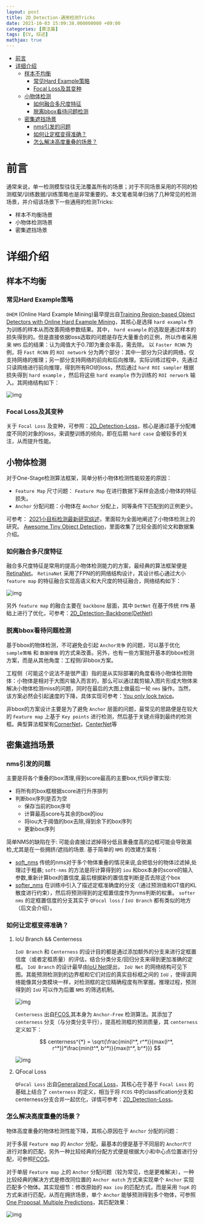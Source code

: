 ```yaml
---
layout: post
title: 2D_Detection-通用检测Tricks
date: 2021-10-03 15:09:38.000000000 +09:00
categories: [算法篇]
tags: [CV, 综述]
mathjax: true
---
```

- [前言](#sec-1)
- [详细介绍](#sec-2)
  - [样本不均衡](#sec-2-1)
    - [常见Hard Example策略](#sec-2-1-1)
    - [Focal Loss及其变种](#sec-2-1-2)
  - [小物体检测](#sec-2-2)
    - [如何融合多尺度特征](#sec-2-2-1)
    - [脱离bbox看待问题检测](#sec-2-2-2)
  - [密集遮挡场景](#sec-2-3)
    - [nms引发的问题](#sec-2-3-1)
    - [如何让定框变得准确？](#sec-2-3-2)
    - [怎么解决高度重叠的场景？](#sec-2-3-3)

# 前言<a id="sec-1"></a>

通常来说，单一检测模型往往无法覆盖所有的场景；对于不同场景采用的不同的检测框架/训练数据/训练策略也是非常重要的。本文笔者简单归纳了几种常见的检测场景，并介绍该场景下一些通用的检测Tricks:

-   样本不均衡场景
-   小物体检测场景
-   密集遮挡场景

# 详细介绍<a id="sec-2"></a>

## 样本不均衡<a id="sec-2-1"></a>

### 常见Hard Example策略<a id="sec-2-1-1"></a>

`OHEM` (Online Hard Example Mining)最早提出自[Training Region-based Object Detectors with Online Hard Example Mining](https://arxiv.org/pdf/1604.03540.pdf)，其核心是选择 `hard example` 作为训练的样本从而改善网络参数结果。其中， `hard example` 的选取是通过样本的损失得到的。但是直接依据loss选取的问题是存在大量重合的正例，所以作者采用来 `NMS` 后的结果：认为阈值大于0.7即为重合率高，需去除。 以 `Faster RCNN` 为例，将 `Fast RCNN` 的 `ROI network` 分为两个部分：其中一部分为只读的网络，仅支持网络的推理；另一部分支持网络的前向和后向推理。实际训练过程中，先通过只读网络进行前向推理，得到所有ROI的loss，然后通过 `hard ROI sampler` 根据损失得到 `hard example` ，然后将这些 `hard example` 作为训练的 `ROI nerwork` 输入。其网络结构如下：

 ![img](https://cdn.jsdelivr.net/gh/ZhengWG/Imgs_blog//2021-10-03-2D_Detection-%25E9%2580%259A%25E7%2594%25A8%25E6%25A3%2580%25E6%25B5%258BTricks/2d_detection-%E9%80%9A%E7%94%A8%E6%A3%80%E6%B5%8BTricks_20211003_150730.png)

### Focal Loss及其变种<a id="sec-2-1-2"></a>

关于 `Focal Loss` 及变种，可参照：[2D_Detection-Loss](https://johneyzheng.top/posts/2D_Detection-Loss/#sec-2-3-1)，核心是通过基于分配难度不同的对象的loss，来调整训练的倾向，即在后期 `hard case` 会被较多的关注，从而提升性能。

## 小物体检测<a id="sec-2-2"></a>

对于One-Stage检测算法框架，简单分析小物体检测性能较差的原因：

-   `Feature Map` 尺寸问题： `Feature Map` 在进行数据下采样会造成小物体的特征损失。
-   `Anchor` 分配问题：小物体在 `Anchor` 分配上，同等条件下匹配到的正例更少。

可参考： [2021小目标检测最新研究综述](http://sjcj.nuaa.edu.cn/sjcjycl/article/html/202103001)，里面较为全面地阐述了小物体检测上的研究。 [Awesome Tiny Object Detection](https://github.com/kuanhungchen/awesome-tiny-object-detection)，里面收集了比较全面的论文和数据集介绍。

### 如何融合多尺度特征<a id="sec-2-2-1"></a>

融合多尺度特征是常用的提高小物体检测能力的方案，最经典的算法框架便是[RetinaNet](https://arxiv.org/pdf/1612.03144.pdf)。 `RetinaNet` 采用了FPN的的网络结构设计，其设计核心通过大小 `feature map` 的特征融合实现高语义和大尺度的特征融合，网络结构如下：

 ![img](https://cdn.jsdelivr.net/gh/ZhengWG/Imgs_blog//2021-10-03-2D_Detection-%25E9%2580%259A%25E7%2594%25A8%25E6%25A3%2580%25E6%25B5%258BTricks/2d_detection-%E9%80%9A%E7%94%A8%E6%A3%80%E6%B5%8BTricks_20211002_231923.png)

另外 `feature map` 的融合主要在 `backbone` 层面，其中 `DetNet` 在基于传统 `FPN` 基础上进行了优化，可参考：[2D_Detection-Backbone(DetNet)](https://johneyzheng.top//posts/2D_Detection-Backbone/#detnet)

### 脱离bbox看待问题检测<a id="sec-2-2-2"></a>

基于bbox的物体检测，不可避免会引起 `Anchor竞争` 的问题，可以基于优化 `sample策略` 和 `数据增强` 的方式来改善。另外，也有一些方案抛开基本的bbox检测方案，而是从其他角度：工程侧/非bbox方案。 

工程侧（可能这个说法不是很严谨）指的是从实际部署的角度看待小物体检测物体：小物体是相对于大图片输入而言的，那么可以通过裁剪输入图片形成大物体来解决小物体检测miss的问题，同时在最后的大图上做最后一轮 `nms` 操作。当然，该方案必然会引起速度的下降，具体实现可参考：[You only look twice](https://arxiv.org/pdf/1805.09512.pdf)。 

非bbox的方案设计主要是为了避免 `Anchor` 层面的问题，最常见的思路便是在较大的 `Feature map` 上基于 `Key points` 进行检测，然后基于关键点得到最终的检测框。典型算法框架有[CornerNet](https://arxiv.org/pdf/1808.01244.pdf)，[CenterNet](https://arxiv.org/pdf/1904.07850.pdf)等

## 密集遮挡场景<a id="sec-2-3"></a>

### nms引发的问题<a id="sec-2-3-1"></a>

主要是将各个重叠的box清理,得到score最高的主要box,代码步骤实现:

-   将所有的box框根据score进行升序排列
-   判断box序列是否为空
    -   保存当前的box序号
    -   计算最高score与其余的box的iou
    -   将iou大于阈值的box去除,得到余下的box序列
    -   更新box序列

简单NMS的缺陷在于: 可能会直接过滤掉得分低且重叠度高的边框可能会导致漏检,尤其是在一些拥挤/遮挡的场景. 基于简单的 `NMS` 的改建方案有：

-   [soft_nms](https://johneyzheng.top//posts/nms_soft-nms/) 传统的nms对于多个物体重叠的情况来说,会把低分的物体过滤掉,处理过于粗暴; `soft-nms` 的方法是将计算得到的 `iou` 和box本身的score的输入参数,重新计算box的置信度,最后根据新的置信度判断是否去除这个box
-   [softer_nms](https://arxiv.org/abs/1809.08545) 在训练中引入了描述定框准确度的分支（通过预测值和GT值的KL散度进行约束），然后将预测得到的定框置信度作为nms判断的权重。 `softer nms` 的定框置信度的分支其实于 `QFocal loss` / `IoU Branch` 都有类似的地方（后文会介绍）。

### 如何让定框变得准确？<a id="sec-2-3-2"></a>

1. IoU Branch && Centerness

   `IoU Branch` 和 `Centerness` 的设计目的都是通过添加额外的分支来进行定框置信度（或者定框质量）的评估，结合分类分支/回归分支来得到更加准确的定框。 `IoU Branch` 的设计最早由[IoU Net](https://link.zhihu.com/?target=https%3A//arxiv.org/abs/1807.11590)提出， `IoU Net` 的网络结构可见下图。其能预测检测到的边界框和它们对应的真实目标框之间的 `IoU` ，使得该网络能像其分类模块一样，对检测框的定位精确程度有所掌握。推理过程，预测得到的 `IoU` 可以作为后置 `NMS` 的筛选机制。

   ![img](https://cdn.jsdelivr.net/gh/ZhengWG/Imgs_blog//2021-10-03-2D_Detection-%25E9%2580%259A%25E7%2594%25A8%25E6%25A3%2580%25E6%25B5%258BTricks/2d_detection-%E9%80%9A%E7%94%A8%E6%A3%80%E6%B5%8BTricks_20211001_205649.png)

   `Centerness` 出自[FCOS](https://arxiv.org/pdf/1904.01355.pdf),其本身为 `Anchor-Free` 检测算法。其添加了 `centerness` 分支（与分类分支平行），提高检测框的预测质量，其 `centerness` 定义如下：

   
   $$
   centerness^{*} = \sqrt{\frac{min(l^*, r^*)}{max(l^*, r^*)}*\frac{min(t^*, b^*)}{max(t^*, b^*)}}
   $$
   

   ![img](https://cdn.jsdelivr.net/gh/ZhengWG/Imgs_blog//2021-10-03-2D_Detection-%25E9%2580%259A%25E7%2594%25A8%25E6%25A3%2580%25E6%25B5%258BTricks/2d_detection-%E9%80%9A%E7%94%A8%E6%A3%80%E6%B5%8BTricks_20211002_215651.png)

2.  QFocal Loss

    `QFocal Loss` 出自[Generalized Focal Loss](https://arxiv.org/pdf/2006.04388.pdf)，其核心在于基于 `Focal Loss` 的基础上结合了 `centerness` 的定义，相当于将 `FCOS` 中的classification分支和centerness分支合并一起优化，详情可参考：[2D_Detection-Loss](https://johneyzheng.top/posts/2D_Detection-Loss/#sec-2-3-2)。

### 怎么解决高度重叠的场景？<a id="sec-2-3-3"></a>

物体高度重叠的物体检测性能下降，其核心原因在于 `Anchor` 分配的问题：

 对于多层 `Feature map` 的 `Anchor` 分配，最基本的便是基于不同层的 `Anchor尺寸` 进行对象的匹配，另外一种比较经典的分配方式便是根据大小和中心点位置进行分配，可参照[FCOS](https://arxiv.org/pdf/1904.01355.pdf)。 

对于单层 `Feature map` 上的 `Anchor` 分配问题（较为常见，也是更难解决），一种比较经典的解决方式是修改同位置的 `Anchor match` 方式来实现单个 `Anchor` 实现匹配多个物体。其实现细节：修改原始的 `max iou` 的匹配方式，而是采用 `TopK` 的方式来进行匹配，从而在拥挤场景，单个 `Anchor` 能够预测得到多个物体，可参照[One Proposal, Multiple Predictions](https://arxiv.org/pdf/2003.09163.pdf)，其匹配效果： 

![img](https://cdn.jsdelivr.net/gh/ZhengWG/Imgs_blog//2021-10-03-2D_Detection-%25E9%2580%259A%25E7%2594%25A8%25E6%25A3%2580%25E6%25B5%258BTricks/2d_detection-%E9%80%9A%E7%94%A8%E6%A3%80%E6%B5%8BTricks_20211003_002746.png)

